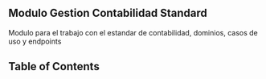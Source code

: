 ## Modulo Gestion Contabilidad Standard

Modulo para el trabajo con el estandar de contabilidad, dominios, casos de uso y endpoints

## Table of Contents